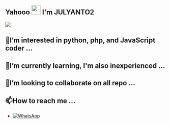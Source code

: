 ## Yahooo <img src="https://github.com/TheDudeThatCode/TheDudeThatCode/blob/master/Assets/Hi.gif" width="29px"> I'm JULYANTO2
<img align="center" height="auto" src="https://github.com/julyanto2/julyanto2/blob/main/img/1.jpg"/>


## 👀I’m interested in python, php, and JavaScript coder ...

## 🌱I’m currently learning, I'm also inexperienced ...

## 💞️I’m looking to collaborate on all repo ...

## 📫How to reach me ...
* <a href="https://wa.me/6281223461910"><img alt="WhatsApp" src="https://img.shields.io/badge/WhatsApp-25D366?style=for-the-badge&logo=whatsapp&logoColor=white"/></a>


<!---
julyanto2/julyanto2 is a ✨ special ✨ repository because its `README.md` (this file) appears on your GitHub profile.
You can click the Preview link to take a look at your changes.
--->
